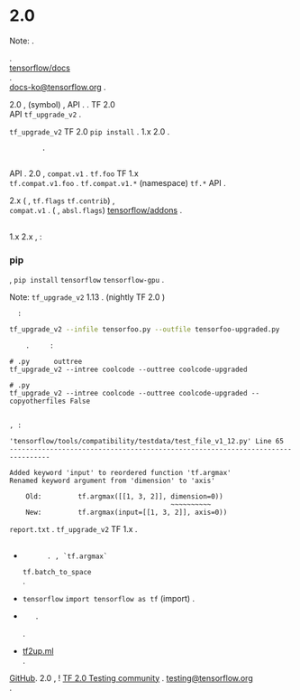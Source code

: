 #  2.0  

Note:     .           

[  ](https://github.com/tensorflow/docs/blob/master/site/en/guide/upgrade.md)
    .     
[tensorflow/docs](https://github.com/tensorflow/docs)     
.    
[docs-ko@tensorflow.org](https://groups.google.com/a/tensorflow.org/forum/#!forum/docs-ko)
  .

 2.0  , (symbol)  ,      API  . 
       .    TF 2.0    
   API       `tf_upgrade_v2`  .

`tf_upgrade_v2`  TF 2.0 `pip install`   .    1.x
   2.0    .

            .

##  

 API          .   2.0  ,
`compat.v1`     .   `tf.foo`  TF 1.x  
`tf.compat.v1.foo` .          `tf.compat.v1.*`
(namespace)  `tf.*`    API   .

 2.x   ( , `tf.flags` `tf.contrib`) ,  
`compat.v1`      .      ( ,
`absl.flags`) [tensorflow/addons](http://www.github.com/tensorflow/addons) 
    .

##  

   1.x  2.x ,   :

### pip   

, `pip install` `tensorflow`  `tensorflow-gpu`  .

Note: `tf_upgrade_v2`  1.13     . (nightly TF 2.0 
)

      :

```sh
tf_upgrade_v2 --infile tensorfoo.py --outfile tensorfoo-upgraded.py
```

        .     :

```
# .py      outtree 
tf_upgrade_v2 --intree coolcode --outtree coolcode-upgraded

# .py  
tf_upgrade_v2 --intree coolcode --outtree coolcode-upgraded --copyotherfiles False
```

##  

    , :

```
'tensorflow/tools/compatibility/testdata/test_file_v1_12.py' Line 65
--------------------------------------------------------------------------------

Added keyword 'input' to reordered function 'tf.argmax'
Renamed keyword argument from 'dimension' to 'axis'

    Old:         tf.argmax([[1, 3, 2]], dimension=0))
                                        ~~~~~~~~~~
    New:         tf.argmax(input=[[1, 3, 2]], axis=0))

```

   `report.txt`         . `tf_upgrade_v2` 
       TF 1.x    .
## 

-           . , `tf.argmax` 
    `tf.batch_to_space`            
      .

-    `tensorflow` `import tensorflow as tf` (import)  .

-        .         
    .

-   [tf2up.ml](http://tf2up.ml)           
     .

       
[GitHub](https://github.com/tensorflow/tensorflow/issues).   2.0 
,   !
[TF 2.0 Testing community](https://groups.google.com/a/tensorflow.org/forum/#!forum/testing)
 .   [testing@tensorflow.org](mailto:testing@tensorflow.org)  
.
